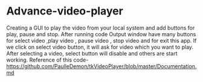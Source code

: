 # Advance-video-player
Creating a GUI to play the video from your local system and add buttons for play, pause and stop.
After running code Output window have many buttons for select video ,play video , pause video , stop video and for exit this app.
If we click on select video button, it will ask for video which you want to play.
After selecting a video, select button will disable and others are start working.
Reference of this code- https://github.com/PaulleDemon/tkVideoPlayer/blob/master/Documentation.md
